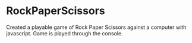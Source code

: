 # RockPaperScissors

Created a playable game of Rock Paper Scissors against a computer with javascript.
Game is played through the console.